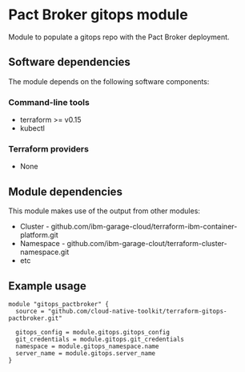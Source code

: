 # Pact Broker gitops module

Module to populate a gitops repo with the Pact Broker deployment.

## Software dependencies

The module depends on the following software components:

### Command-line tools

- terraform >= v0.15
- kubectl

### Terraform providers

- None

## Module dependencies 

This module makes use of the output from other modules:

- Cluster - github.com/ibm-garage-cloud/terraform-ibm-container-platform.git
- Namespace - github.com/ibm-garage-clout/terraform-cluster-namespace.git
- etc
## Example usage

```hcl-terraform
module "gitops_pactbroker" {
  source = "github.com/cloud-native-toolkit/terraform-gitops-pactbroker.git"

  gitops_config = module.gitops.gitops_config
  git_credentials = module.gitops.git_credentials
  namespace = module.gitops_namespace.name
  server_name = module.gitops.server_name
}
```

